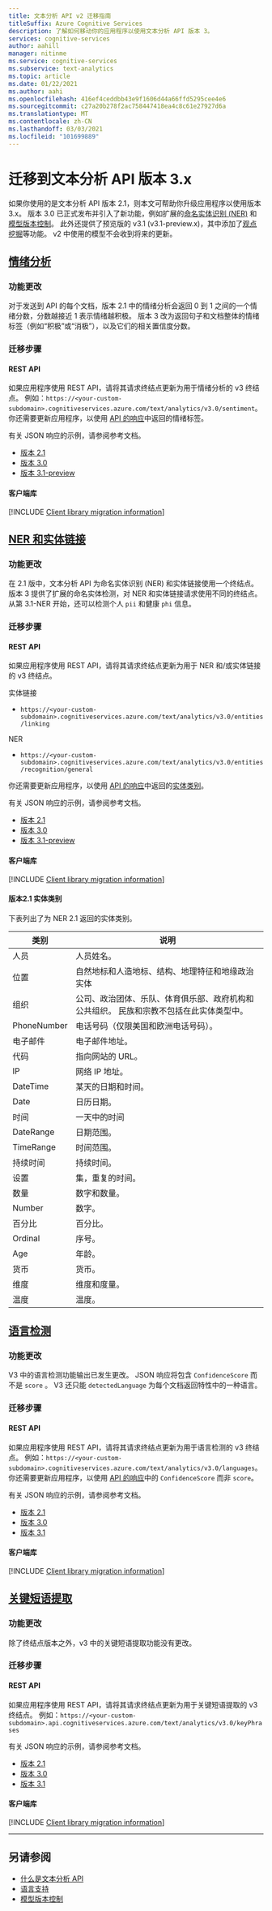 ```yaml
---
title: 文本分析 API v2 迁移指南
titleSuffix: Azure Cognitive Services
description: 了解如何移动你的应用程序以使用文本分析 API 版本 3。
services: cognitive-services
author: aahill
manager: nitinme
ms.service: cognitive-services
ms.subservice: text-analytics
ms.topic: article
ms.date: 01/22/2021
ms.author: aahi
ms.openlocfilehash: 416ef4ceddbb43e9f1606d44a66ffd5295cee4e6
ms.sourcegitcommit: c27a20b278f2ac758447418ea4c8c61e27927d6a
ms.translationtype: MT
ms.contentlocale: zh-CN
ms.lasthandoff: 03/03/2021
ms.locfileid: "101699889"
---
```

# <a name="migrate-to-version-3x-of-the-text-analytics-api"></a>迁移到文本分析 API 版本 3.x

如果你使用的是文本分析 API 版本 2.1，则本文可帮助你升级应用程序以使用版本 3.x。 版本 3.0 已正式发布并引入了新功能，例如扩展的[命名实体识别 (NER)](how-tos/text-analytics-how-to-entity-linking.md#named-entity-recognition-features-and-versions) 和[模型版本控制](concepts/model-versioning.md)。 此外还提供了预览版的 v3.1 (v3.1-preview.x)，其中添加了[观点挖掘](how-tos/text-analytics-how-to-sentiment-analysis.md#sentiment-analysis-versions-and-features)等功能。 v2 中使用的模型不会收到将来的更新。 

## <a name="sentiment-analysis"></a>[情绪分析](#tab/sentiment-analysis)

### <a name="feature-changes"></a>功能更改 

对于发送到 API 的每个文档，版本 2.1 中的情绪分析会返回 0 到 1 之间的一个情绪分数，分数越接近 1 表示情绪越积极。 版本 3 改为返回句子和文档整体的情绪标签（例如“积极”或“消极”），以及它们的相关置信度分数。 

### <a name="steps-to-migrate"></a>迁移步骤

#### <a name="rest-api"></a>REST API

如果应用程序使用 REST API，请将其请求终结点更新为用于情绪分析的 v3 终结点。 例如：`https://<your-custom-subdomain>.cognitiveservices.azure.com/text/analytics/v3.0/sentiment`。 你还需要更新应用程序，以使用 [API 的响应](how-tos/text-analytics-how-to-sentiment-analysis.md#view-the-results)中返回的情绪标签。 

有关 JSON 响应的示例，请参阅参考文档。
* [版本 2.1](https://westcentralus.dev.cognitive.microsoft.com/docs/services/TextAnalytics-v2-1/operations/56f30ceeeda5650db055a3c9)
* [版本 3.0](https://westus.dev.cognitive.microsoft.com/docs/services/TextAnalytics-v3-0/operations/Sentiment) 
* [版本 3.1-preview](https://westcentralus.dev.cognitive.microsoft.com/docs/services/TextAnalytics-v3-1-preview-3/operations/Sentiment)

#### <a name="client-libraries"></a>客户端库

[!INCLUDE [Client library migration information](includes/client-library-migration-section.md)]

## <a name="ner-and-entity-linking"></a>[NER 和实体链接](#tab/named-entity-recognition)

### <a name="feature-changes"></a>功能更改

在 2.1 版中，文本分析 API 为命名实体识别 (NER) 和实体链接使用一个终结点。 版本 3 提供了扩展的命名实体检测，对 NER 和实体链接请求使用不同的终结点。 从第 3.1-NER 开始，还可以检测个人 `pii` 和健康 `phi` 信息。 

### <a name="steps-to-migrate"></a>迁移步骤

#### <a name="rest-api"></a>REST API

如果应用程序使用 REST API，请将其请求终结点更新为用于 NER 和/或实体链接的 v3 终结点。

实体链接
* `https://<your-custom-subdomain>.cognitiveservices.azure.com/text/analytics/v3.0/entities/linking`

NER
* `https://<your-custom-subdomain>.cognitiveservices.azure.com/text/analytics/v3.0/entities/recognition/general`

你还需要更新应用程序，以使用 [API 的响应](how-tos/text-analytics-how-to-entity-linking.md#view-results)中返回的[实体类别](named-entity-types.md)。

有关 JSON 响应的示例，请参阅参考文档。
* [版本 2.1](https://westcentralus.dev.cognitive.microsoft.com/docs/services/TextAnalytics-v2-1/operations/5ac4251d5b4ccd1554da7634)
* [版本 3.0](https://westus.dev.cognitive.microsoft.com/docs/services/TextAnalytics-v3-0/operations/EntitiesRecognitionGeneral) 
* [版本 3.1-preview](https://westcentralus.dev.cognitive.microsoft.com/docs/services/TextAnalytics-v3-1-preview-3/operations/EntitiesRecognitionGeneral)

#### <a name="client-libraries"></a>客户端库

[!INCLUDE [Client library migration information](includes/client-library-migration-section.md)]

#### <a name="version-21-entity-categories"></a>版本2.1 实体类别

下表列出了为 NER 2.1 返回的实体类别。

| 类别   | 说明                          |
|------------|--------------------------------------|
| 人员   |   人员姓名。  |
|位置    | 自然地标和人造地标、结构、地理特征和地缘政治实体 |
|组织 | 公司、政治团体、乐队、体育俱乐部、政府机构和公共组织。 民族和宗教不包括在此实体类型中。 |
| PhoneNumber | 电话号码（仅限美国和欧洲电话号码）。 |
| 电子邮件 | 电子邮件地址。 |
| 代码 | 指向网站的 URL。 |
| IP | 网络 IP 地址。 |
| DateTime | 某天的日期和时间。| 
| Date | 日历日期。 |
| 时间 | 一天中的时间 |
| DateRange | 日期范围。 |
| TimeRange | 时间范围。 |
| 持续时间 | 持续时间。 |
| 设置 | 集，重复的时间。 |
| 数量 | 数字和数量。 |
| Number | 数字。 |
| 百分比 | 百分比。|
| Ordinal | 序号。 |
| Age | 年龄。 |
| 货币 | 货币。 |
| 维度 | 维度和度量。 |
| 温度 | 温度。 |

## <a name="language-detection"></a>[语言检测](#tab/language-detection)

### <a name="feature-changes"></a>功能更改 

V3 中的语言检测功能输出已发生更改。 JSON 响应将包含 `ConfidenceScore` 而不是 `score` 。 V3 还只能  `detectedLanguage` 为每个文档返回特性中的一种语言。

### <a name="steps-to-migrate"></a>迁移步骤

#### <a name="rest-api"></a>REST API

如果应用程序使用 REST API，请将其请求终结点更新为用于语言检测的 v3 终结点。 例如：`https://<your-custom-subdomain>.cognitiveservices.azure.com/text/analytics/v3.0/languages`。 你还需要更新应用程序，以使用 [API 的响应](how-tos/text-analytics-how-to-language-detection.md#step-3-view-the-results)中的 `ConfidenceScore` 而非 `score`。 

有关 JSON 响应的示例，请参阅参考文档。
* [版本 2.1](https://westcentralus.dev.cognitive.microsoft.com/docs/services/TextAnalytics-v2-1/operations/56f30ceeeda5650db055a3c7)
* [版本 3.0](https://westus.dev.cognitive.microsoft.com/docs/services/TextAnalytics-v3-0/operations/Languages) 
* [版本 3.1](https://westcentralus.dev.cognitive.microsoft.com/docs/services/TextAnalytics-v3-1-preview-3/operations/Languages)

#### <a name="client-libraries"></a>客户端库

[!INCLUDE [Client library migration information](includes/client-library-migration-section.md)]

## <a name="key-phrase-extraction"></a>[关键短语提取](#tab/key-phrase-extraction)

### <a name="feature-changes"></a>功能更改 

除了终结点版本之外，v3 中的关键短语提取功能没有更改。

### <a name="steps-to-migrate"></a>迁移步骤

#### <a name="rest-api"></a>REST API

如果应用程序使用 REST API，请将其请求终结点更新为用于关键短语提取的 v3 终结点。 例如：`https://<your-custom-subdomain>.api.cognitiveservices.azure.com/text/analytics/v3.0/keyPhrases`

有关 JSON 响应的示例，请参阅参考文档。
* [版本 2.1](https://westcentralus.dev.cognitive.microsoft.com/docs/services/TextAnalytics-v2-1/operations/56f30ceeeda5650db055a3c6)
* [版本 3.0](https://westus.dev.cognitive.microsoft.com/docs/services/TextAnalytics-v3-0/operations/KeyPhrases) 
* [版本 3.1](https://westcentralus.dev.cognitive.microsoft.com/docs/services/TextAnalytics-v3-1-preview-1/operations/KeyPhrases)

#### <a name="client-libraries"></a>客户端库

[!INCLUDE [Client library migration information](includes/client-library-migration-section.md)]

---

## <a name="see-also"></a>另请参阅

* [什么是文本分析 API](overview.md)
* [语言支持](language-support.md)
* [模型版本控制](concepts/model-versioning.md)

